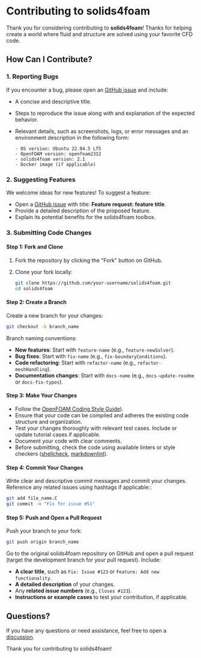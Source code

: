# Contributing to solids4foam

Thank you for considering contributing to **solids4foam**!
Thanks for helping create a world where fluid and structure are solved using your favorite CFD code.

## How Can I Contribute?

### 1. Reporting Bugs

If you encounter a bug, please open an [GitHub issue](https://github.com/solids4foam/solids4foam/issues) and include:

- A concise and descriptive title.

- Steps to reproduce the issue along with and explanation of the expected behavior.

- Relevant details, such as screenshots, logs, or error messages and an environment description in the following form:

    ```plaintext
    - OS version: Ubuntu 22.04.5 LTS
    - OpenFOAM version: openfoam2312
    - solids4foam version: 2.1
    - Docker image (if applicable)
    ```

### 2. Suggesting Features

We welcome ideas for new features! To suggest a feature:

- Open a [GitHub issue](https://github.com/solids4foam/solids4foam/issues) with title: **Feature request: feature title**.
- Provide a detailed description of the proposed feature.
- Explain its potential benefits for the solids4foam toolbox.

### 3. Submitting Code Changes

#### Step 1: Fork and Clone

1. Fork the repository by clicking the "Fork" button on GitHub.

2. Clone your fork locally:

    ```bash
    git clone https://github.com/your-username/solids4foam.git
    cd solids4foam
    ```

#### Step 2: Create a Branch

Create a new branch for your changes:

```bash
git checkout -b branch_name
```

Branch naming conventions:

- **New features**: Start with `feature-name` (e.g., `feature-newSolver`).
- **Bug fixes**: Start with `fix-name` (e.g., `fix-boundaryConditions`).
- **Code refactoring**: Start with `refactor-name` (e.g., `refactor-meshHandling`).
- **Documentation changes**: Start with `docs-name` (e.g., `docs-update-readme` or `docs-fix-typos`).

#### Step 3: Make Your Changes

- Follow the [OpenFOAM Coding Style Guide](https://openfoam.org/dev/coding-style-guide/)).
- Ensure that your code can be compiled and adheres the existing code structure and organization.
- Test your changes thoroughly with relevant test cases. Include or update tutorial cases if applicable.
- Document your code with clear comments.
- Before submitting, check the code using available linters or style checkers ([shellcheck](https://www.shellcheck.net/#), [markdownlint](https://dlaa.me/markdownlint/)).

#### Step 4: Commit Your Changes

Write clear and descriptive commit messages and commit your changes. Reference any related issues using hashtags if applicable::

```bash
git add file_name.C
git commit -m "Fix for issue #51"
```

#### Step 5: Push and Open a Pull Request

Push your branch to your fork:

```bash
git push origin branch_name
```

Go to the original solids4foam repository on GitHub and open a pull request (target the development branch for your pull request). Include:

- **A clear title**, such as `Fix: Issue #123` or `Feature: Add new functionality`.
- **A detailed description** of your changes.
- Any **related issue numbers** (e.g., `Closes #123`).
- **Instructions or example cases** to test your contribution, if applicable.

## Questions?

If you have any questions or need assistance, feel free to open a [discussion](https://github.com/solids4foam/solids4foam/discussions).

Thank you for contributing to solids4foam!
